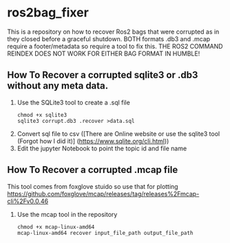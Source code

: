 # ros2bag_fixer
This is a repository on how to recover Ros2 bags that were corrupted as in they closed before a graceful shutdown. BOTH formats .db3 and .mcap require a footer/metadata so require a tool to fix this. THE ROS2 COMMAND REINDEX DOES NOT WORK FOR EITHER BAG FORMAT IN HUMBLE!

## How To Recover a corrupted sqlite3 or .db3 without any meta data. 

1. Use the SQLite3 tool to create a .sql file 
   ```
   chmod +x sqlite3
   sqlite3 corrupt.db3 .recover >data.sql
   ```
2.  Convert sql file to csv ([There are Online website or use the sqlite3 tool (Forgot how I did it)] (https://www.sqlite.org/cli.html))
3.  Edit the jupyter Notebook to point the topic id and file name 

## How To Recover a corrupted .mcap file 
This tool comes from foxglove stuido so use that for plotting https://github.com/foxglove/mcap/releases/tag/releases%2Fmcap-cli%2Fv0.0.46
1. Use the mcap tool in the repository
   
   ```
   chmod +x mcap-linux-amd64
   mcap-linux-amd64 recover input_file_path output_file_path
   ```
